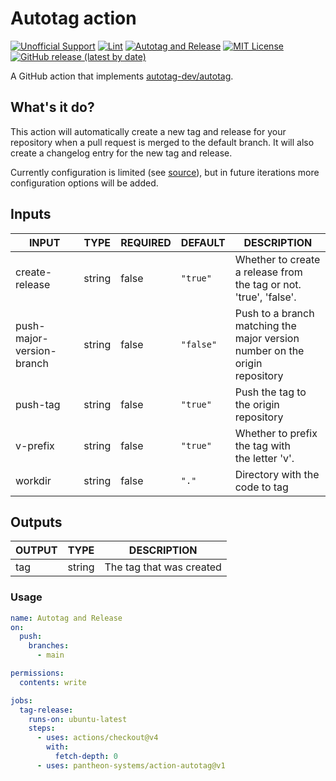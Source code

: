 # Autotag action
[![Unofficial Support](https://img.shields.io/badge/Pantheon-Unofficial_Support-yellow?logo=pantheon&color=FFDC28)](https://docs.pantheon.io/oss-support-levels#unofficial-support)
[![Lint](https://github.com/pantheon-systems/action-autotag/actions/workflows/lint.yml/badge.svg)](https://github.com/pantheon-systems/action-autotag/actions/workflows/lint.yml)
[![Autotag and Release](https://github.com/pantheon-systems/action-autotag/actions/workflows/tag-release.yml/badge.svg)](https://github.com/pantheon-systems/action-autotag/actions/workflows/tag-release.yml)
[![MIT License](https://img.shields.io/github/license/pantheon-systems/action-autotag)](https://github.com/pantheon-systems/action-autotag/blob/main/LICENSE) 
[![GitHub release (latest by date)](https://img.shields.io/github/v/release/pantheon-systems/action-autotag)](https://github.com/pantheon-systems/action-autotag/releases)

A GitHub action that implements [autotag-dev/autotag](https://github.com/autotag-dev/autotag).

## What's it do?
This action will automatically create a new tag and release for your repository when a pull request is merged to the default branch. It will also create a changelog entry for the new tag and release.

Currently configuration is limited (see [source](https://github.com/pantheon-systems/action-autotag/blob/main/src/tag-release.sh)), but in future iterations more configuration options will be added.

## Inputs

<!-- AUTO-DOC-INPUT:START - Do not remove or modify this section -->

|           INPUT           |  TYPE  | REQUIRED |  DEFAULT  |                                     DESCRIPTION                                      |
|---------------------------|--------|----------|-----------|--------------------------------------------------------------------------------------|
|      create-release       | string |  false   | `"true"`  |        Whether to create a release from <br>the tag or not. 'true', 'false'.         |
| push-major-version-branch | string |  false   | `"false"` | Push to a branch matching the <br>major version number on the origin <br>repository  |
|         push-tag          | string |  false   | `"true"`  |                      Push the tag to the origin <br>repository                       |
|         v-prefix          | string |  false   | `"true"`  |                 Whether to prefix the tag with <br>the letter 'v'.                   |
|          workdir          | string |  false   |   `"."`   |                            Directory with the code to tag                            |

<!-- AUTO-DOC-INPUT:END -->

## Outputs

<!-- AUTO-DOC-OUTPUT:START - Do not remove or modify this section -->

| OUTPUT |  TYPE  |       DESCRIPTION        |
|--------|--------|--------------------------|
|  tag   | string | The tag that was created |

<!-- AUTO-DOC-OUTPUT:END -->

### Usage
```yaml
name: Autotag and Release
on:
  push:
    branches:
      - main

permissions:
  contents: write

jobs:
  tag-release:
    runs-on: ubuntu-latest
    steps:
      - uses: actions/checkout@v4
        with:
          fetch-depth: 0
      - uses: pantheon-systems/action-autotag@v1
```
